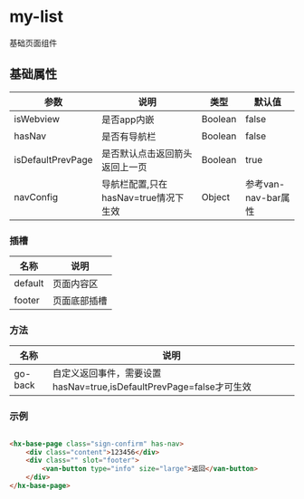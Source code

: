 # my-list

基础页面组件

## 基础属性

| 参数     | 说明    | 类型     | 默认值    |
| ------- | -------- | -------- | -------- |
| isWebview     |  是否app内嵌    | Boolean       | false    |
| hasNav     |  是否有导航栏    | Boolean       | false    |
| isDefaultPrevPage     |  是否默认点击返回箭头返回上一页    | Boolean       | true    |
| navConfig     |  导航栏配置,只在hasNav=true情况下生效    | Object       | 参考van-nav-bar属性    |

### 插槽

| 名称    |  说明   |
| ------- | ------ |
| default | 页面内容区    |
| footer | 页面底部插槽   |

### 方法

| 名称    |  说明   |
| ------- | ------ |
| go-back | 自定义返回事件，需要设置hasNav=true,isDefaultPrevPage=false才可生效    |

### 示例

```html

<hx-base-page class="sign-confirm" has-nav>
    <div class="content">123456</div>
    <div class="" slot="footer">
        <van-button type="info" size="large">返回</van-button>
    </div>
</hx-base-page>

```
